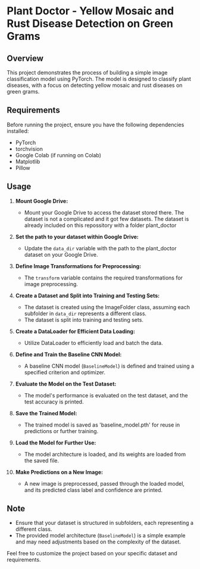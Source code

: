 # Plant Doctor - Yellow Mosaic and Rust Disease Detection on Green Grams

## Overview
This project demonstrates the process of building a simple image classification model using PyTorch. The model is designed to classify plant diseases, with a focus on detecting yellow mosaic and rust diseases on green grams.

## Requirements
Before running the project, ensure you have the following dependencies installed:

- PyTorch
- torchvision
- Google Colab (if running on Colab)
- Matplotlib
- Pillow

## Usage

1. **Mount Google Drive:**
   - Mount your Google Drive to access the dataset stored there. The dataset is not a complicated and it got few datasets. The dataset is already included on this repossitory with a folder plant_doctor

2. **Set the path to your dataset within Google Drive:**
   - Update the `data_dir` variable with the path to the plant_doctor dataset on your Google Drive.

3. **Define Image Transformations for Preprocessing:**
   - The `transform` variable contains the required transformations for image preprocessing.

4. **Create a Dataset and Split into Training and Testing Sets:**
   - The dataset is created using the ImageFolder class, assuming each subfolder in `data_dir` represents a different class.
   - The dataset is split into training and testing sets.

5. **Create a DataLoader for Efficient Data Loading:**
   - Utilize DataLoader to efficiently load and batch the data.

6. **Define and Train the Baseline CNN Model:**
   - A baseline CNN model (`BaselineModel`) is defined and trained using a specified criterion and optimizer.

7. **Evaluate the Model on the Test Dataset:**
   - The model's performance is evaluated on the test dataset, and the test accuracy is printed.

8. **Save the Trained Model:**
   - The trained model is saved as 'baseline_model.pth' for reuse in predictions or further training.

9. **Load the Model for Further Use:**
   - The model architecture is loaded, and its weights are loaded from the saved file.

10. **Make Predictions on a New Image:**
    - A new image is preprocessed, passed through the loaded model, and its predicted class label and confidence are printed.

## Note
- Ensure that your dataset is structured in subfolders, each representing a different class.
- The provided model architecture (`BaselineModel`) is a simple example and may need adjustments based on the complexity of the dataset.

Feel free to customize the project based on your specific dataset and requirements.
